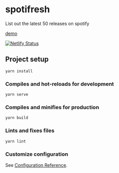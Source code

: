 # spotifresh 
List out the latest 50 releases on spotify

[demo](https://spotifresh.netlify.app)

[![Netlify Status](https://api.netlify.com/api/v1/badges/7bc3bc6d-5ae6-439a-8d0d-385bcaf78eb8/deploy-status)](https://app.netlify.com/sites/spotifresh/deploys)


## Project setup
```
yarn install
```
### Compiles and hot-reloads for development
```
yarn serve
```
### Compiles and minifies for production
```
yarn build
```
### Lints and fixes files
```
yarn lint
```
### Customize configuration
See [Configuration Reference](https://cli.vuejs.org/config/).


